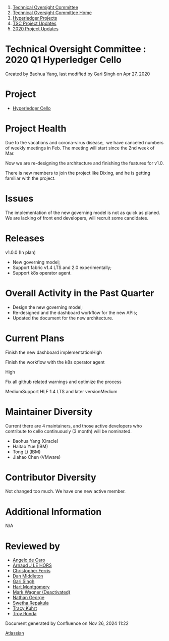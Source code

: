 1. [Technical Oversight Committee](index.html)
2. [Technical Oversight Committee Home](Technical-Oversight-Committee-Home_21430274.html)
3. [Hyperledger Projects](Hyperledger-Projects_21447704.html)
4. [TSC Project Updates](TSC-Project-Updates_21430854.html)
5. [2020 Project Updates](2020-Project-Updates_21450093.html)

# Technical Oversight Committee : 2020 Q1 Hyperledger Cello

Created by Baohua Yang, last modified by Gari Singh on Apr 27, 2020

# Project

- [Hyperledger Cello](https://github.com/hyperledger/cello)

# Project Health

Due to the vacations and corona-virus disease,  we have canceled numbers of weekly meetings in Feb. The meeting will start since the 2nd week of Mar.

Now we are re-designing the architecture and finishing the features for v1.0.

There is new members to join the project like Dixing, and he is getting familiar with the project.

# Issues

The implementation of the new governing model is not as quick as planed. We are lacking of front end developers, will recruit some candidates.

# Releases

v1.0.0 (In plan)

- New governing model;
- Support fabric v1.4 LTS and 2.0 experimentally;
- Support k8s operator agent.

# Overall Activity in the Past Quarter

- Design the new governing model;
- Re-designed and the dashboard workflow for the new APIs;
- Updated the document for the new architecture.

# Current Plans

Finish the new dashboard implementationHigh

Finish the workflow with the k8s operator agent

High

Fix all github related warnings and optimize the process

MediumSupport HLF 1.4 LTS and later versionMedium

# Maintainer Diversity

Current there are 4 maintainers, and those active developers who contribute to cello continuously (3 month) will be nominated.

- Baohua Yang (Oracle)
- Haitao Yue (IBM)
- Tong Li (IBM)
- Jiahao Chen (VMware)

# Contributor Diversity

Not changed too much. We have one new active member.

# Additional Information

N/A

# Reviewed by

- [Angelo de Caro](https://lf-hyperledger.atlassian.net/wiki/people/70121:d6b0f0e4-825f-4f16-88e1-4d14e95f2f10?ref=confluence)
- [Arnaud J LE HORS](https://lf-hyperledger.atlassian.net/wiki/people/70121:0e75e3b8-500a-4067-9f7e-ed46e91bcb9d?ref=confluence)
- [Christopher Ferris](https://lf-hyperledger.atlassian.net/wiki/people/5abb903a8724022aa9070581?ref=confluence)
- [Dan Middleton](https://lf-hyperledger.atlassian.net/wiki/people/712020:2979764a-3998-4ef1-8810-60b799067924?ref=confluence)
- [Gari Singh](https://lf-hyperledger.atlassian.net/wiki/people/557058:51429e31-90f4-4684-b7cd-9a4fe15ff188?ref=confluence)
- [Hart Montgomery](https://lf-hyperledger.atlassian.net/wiki/people/712020:86f447c0-86dc-43b3-ac03-6a31923bbb84?ref=confluence)
- [Mark Wagner (Deactivated)](https://lf-hyperledger.atlassian.net/wiki/people/70121:81b88945-c9ef-40fe-9224-207bdb280922?ref=confluence)
- [Nathan George](https://lf-hyperledger.atlassian.net/wiki/people/712020:3e7556ab-cdb8-47f5-8b68-12a3378021fd?ref=confluence)
- [Swetha Repakula](https://lf-hyperledger.atlassian.net/wiki/people/712020:503b5691-8e92-4d2d-83d3-e9e74d296436?ref=confluence)
- [Tracy Kuhrt](https://lf-hyperledger.atlassian.net/wiki/people/712020:eb6ae9c3-aa8e-40ba-9dab-a6969b1ac52e?ref=confluence)
- [Troy Ronda](https://lf-hyperledger.atlassian.net/wiki/people/557058:c854f35a-2b58-4be3-9003-ca2a67495580?ref=confluence)

Document generated by Confluence on Nov 26, 2024 11:22

[Atlassian](http://www.atlassian.com/)
